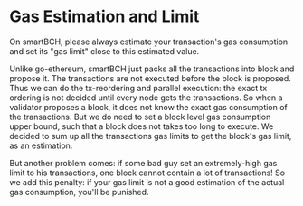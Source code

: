 # Gas Estimation and Limit

On smartBCH, please always estimate your transaction's gas consumption and set its "gas limit" close to this estimated value. 

Unlike go-ethereum, smartBCH just packs all the transactions into block and propose it. The transactions are not executed before the block is proposed. Thus we can do the tx-reordering and parallel execution: the exact tx ordering is not decided until every node gets the transactions. So when a validator proposes a block, it does not know the exact gas consumption of the transactions. But we do need to set a block level gas consumption upper bound, such that a block does not takes too long to execute. We decided to sum up all the transactions gas limits to get the block's gas limit, as an estimation.

But another problem comes: if some bad guy set an extremely-high gas limit to his transactions, one block cannot contain a lot of transactions! So we add this penalty: if your gas limit is not a good estimation of the actual gas consumption, you'll be punished.

